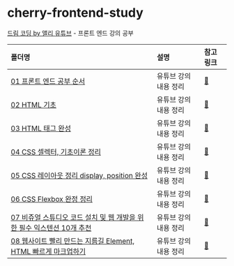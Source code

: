 # cherry-frontend-study

[드림 코딩 by 앨리 유튜브](https://www.youtube.com/playlist?list=PLv2d7VI9OotQ1F92Jp9Ce7ovHEsuRQB3Y) - 프론트 엔드 강의 공부

| 폴더명                                                                     | 설명                  | 참고 링크                              |
| :------------------------------------------------------------------------- | :-------------------- | :------------------------------------- |
| [01 프론트 엔드 공부 순서]()                                               | 유튜브 강의 내용 정리 | [:link:](https://youtu.be/NeEaTeYcFhE) |
| [02 HTML 기초]()                                                           | 유튜브 강의 내용 정리 | [:link:](https://youtu.be/i0FN-OwJ7QI) |
| [03 HTML 태그 완성]()                                                      | 유튜브 강의 내용 정리 | [:link:](https://youtu.be/OoA70D2TE0A) |
| [04 CSS 셀렉터, 기초이론 정리]()                                           | 유튜브 강의 내용 정리 | [:link:](https://youtu.be/gGebK7lWnCk) |
| [05 CSS 레이아웃 정리 display, position 완성]()                            | 유튜브 강의 내용 정리 | [:link:](https://youtu.be/jWh3IbgMUPI) |
| [06 CSS Flexbox 완정 정리]()                                               | 유튜브 강의 내용 정리 | [:link:](https://youtu.be/7neASrWEFEM) |
| [07 비쥬얼 스튜디오 코드 설치 및 웹 개발을 위한 필수 익스텐션 10개 추천]() | 유튜브 강의 내용 정리 | [:link:](https://youtu.be/bS9yTI2fC0w) |
| [08 웹사이트 빨리 만드는 지름길 Element, HTML 빠르게 마크업하기]()         | 유튜브 강의 내용 정리 | [:link:](https://youtu.be/m7wsrVQsVjI) |
